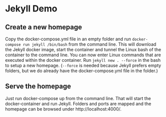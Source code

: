 # Jekyll Demo

## Create a new homepage
Copy the docker-compose.yml file in an empty folder and run `docker-compose run jekyll /bin/bash` from the command line. This will download the Jekyll docker image, start the container and tunnel the Linux bash of the container to the command line. You can now enter Linux commands that are executed within the docker container. Run `jekyll new . --force` in the bash to setup a new homepage. (`--force` is needed because Jekyll prefers empty folders, but we do already have the docker-compose.yml file in the folder.)

## Serve the homepage
Just run docker-compose up from the command line. That will start the docker-container and run Jekyll. Folders and ports are mapped and the homepage can be browsed under http://localhost:4000/.